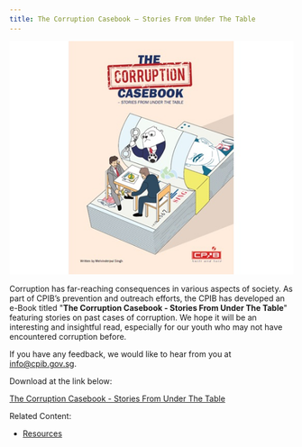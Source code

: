 ```yaml
---
title: The Corruption Casebook – Stories From Under The Table
---
```


<img src="/images/resource_bft1.jpg" alt="The Corruption Casebook">

Corruption has far-reaching consequences in various aspects of society. As part of CPIB’s prevention and outreach efforts, the CPIB has developed an e-Book titled "**The Corruption Casebook - Stories From Under The Table**" featuring stories on past cases of corruption. We hope it will be an interesting and insightful read, especially for our youth who may not have encountered corruption before.

If you have any feedback,  we would like to hear from you at <a href = "mailto:info@cpib.gov.sg">info@cpib.gov.sg</a>.

Download at the link below:

<a href="/files/the-corruption-casebook.pdf" target="_blank">The Corruption Casebook - Stories From Under The Table</a>


Related Content:

* [Resources](/about-corruption/prevention-and-education/resources/)

